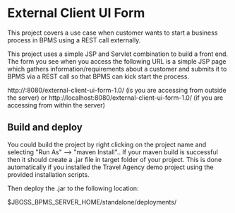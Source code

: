 External Client UI Form
=======================
This project covers a use case when customer wants to start a business process in BPMS using a REST call externally. 

This project uses a simple JSP and Servlet combination to build a front end. The form you see when you access the following URL is a simple JSP page which gathers information/requirements about a customer and submits it to BPMS via a REST call so that BPMS can kick start the process.

http://<VM IP Address>:8080/external-client-ui-form-1.0/ (is you are accessing from outside the server)
or
http://localhost:8080/external-client-ui-form-1.0/ (if you are accessing from within the server)


Build and deploy
----------------
You could build the project by right clicking on the project name and selecting "Run As" --> "maven Install".. If your maven build is successful then it should create a .jar file in target folder of your project. This is done automatically if you installed the Travel Agency demo project using the provided installation scripts.

Then deploy the .jar to the following location:

$JBOSS_BPMS_SERVER_HOME/standalone/deployments/

